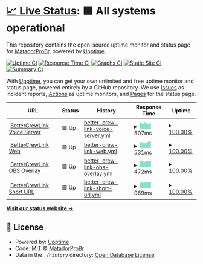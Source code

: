 # [📈 Live Status](https://MatadorProBr.github.io/BetterCrewLink-status): <!--live status--> **🟩 All systems operational**

This repository contains the open-source uptime monitor and status page for [MatadorProBr](https://MatadorProBr.github.io/BetterCrewLink-status), powered by [Upptime](https://github.com/upptime/upptime).

[![Uptime CI](https://github.com/MatadorProBr/BetterCrewLink-status/workflows/Uptime%20CI/badge.svg)](https://github.com/MatadorProBr/BetterCrewLink-status/actions?query=workflow%3A%22Uptime+CI%22)
[![Response Time CI](https://github.com/MatadorProBr/BetterCrewLink-status/workflows/Response%20Time%20CI/badge.svg)](https://github.com/MatadorProBr/BetterCrewLink-status/actions?query=workflow%3A%22Response+Time+CI%22)
[![Graphs CI](https://github.com/MatadorProBr/BetterCrewLink-status/workflows/Graphs%20CI/badge.svg)](https://github.com/MatadorProBr/BetterCrewLink-status/actions?query=workflow%3A%22Graphs+CI%22)
[![Static Site CI](https://github.com/MatadorProBr/BetterCrewLink-status/workflows/Static%20Site%20CI/badge.svg)](https://github.com/MatadorProBr/BetterCrewLink-status/actions?query=workflow%3A%22Static+Site+CI%22)
[![Summary CI](https://github.com/MatadorProBr/BetterCrewLink-status/workflows/Summary%20CI/badge.svg)](https://github.com/MatadorProBr/BetterCrewLink-status/actions?query=workflow%3A%22Summary+CI%22)

With [Upptime](https://upptime.js.org), you can get your own unlimited and free uptime monitor and status page, powered entirely by a GitHub repository. We use [Issues](https://github.com/MatadorProBr/BetterCrewLink-status/issues) as incident reports, [Actions](https://github.com/MatadorProBr/BetterCrewLink-status/actions) as uptime monitors, and [Pages](https://MatadorProBr.github.io/BetterCrewLink-status) for the status page.

<!--start: status pages-->
<!-- This summary is generated by Upptime (https://github.com/upptime/upptime) -->
<!-- Do not edit this manually, your changes will be overwritten -->
<!-- prettier-ignore -->
| URL | Status | History | Response Time | Uptime |
| --- | ------ | ------- | ------------- | ------ |
| <img alt="" src="https://favicons.githubusercontent.com/bettercrewl.ink" height="13"> [BetterCrewLink Voice Server](https://bettercrewl.ink) | 🟩 Up | [better-crew-link-voice-server.yml](https://github.com/MatadorProBr/BetterCrewLink-status/commits/HEAD/history/better-crew-link-voice-server.yml) | <details><summary><img alt="Response time graph" src="./graphs/better-crew-link-voice-server/response-time-week.png" height="20"> 507ms</summary><br><a href="https://MatadorProBr.github.io/BetterCrewLink-status/history/better-crew-link-voice-server"><img alt="Response time 500" src="https://img.shields.io/endpoint?url=https%3A%2F%2Fraw.githubusercontent.com%2FMatadorProBr%2FBetterCrewLink-status%2FHEAD%2Fapi%2Fbetter-crew-link-voice-server%2Fresponse-time.json"></a><br><a href="https://MatadorProBr.github.io/BetterCrewLink-status/history/better-crew-link-voice-server"><img alt="24-hour response time 597" src="https://img.shields.io/endpoint?url=https%3A%2F%2Fraw.githubusercontent.com%2FMatadorProBr%2FBetterCrewLink-status%2FHEAD%2Fapi%2Fbetter-crew-link-voice-server%2Fresponse-time-day.json"></a><br><a href="https://MatadorProBr.github.io/BetterCrewLink-status/history/better-crew-link-voice-server"><img alt="7-day response time 507" src="https://img.shields.io/endpoint?url=https%3A%2F%2Fraw.githubusercontent.com%2FMatadorProBr%2FBetterCrewLink-status%2FHEAD%2Fapi%2Fbetter-crew-link-voice-server%2Fresponse-time-week.json"></a><br><a href="https://MatadorProBr.github.io/BetterCrewLink-status/history/better-crew-link-voice-server"><img alt="30-day response time 500" src="https://img.shields.io/endpoint?url=https%3A%2F%2Fraw.githubusercontent.com%2FMatadorProBr%2FBetterCrewLink-status%2FHEAD%2Fapi%2Fbetter-crew-link-voice-server%2Fresponse-time-month.json"></a><br><a href="https://MatadorProBr.github.io/BetterCrewLink-status/history/better-crew-link-voice-server"><img alt="1-year response time 500" src="https://img.shields.io/endpoint?url=https%3A%2F%2Fraw.githubusercontent.com%2FMatadorProBr%2FBetterCrewLink-status%2FHEAD%2Fapi%2Fbetter-crew-link-voice-server%2Fresponse-time-year.json"></a></details> | <details><summary><a href="https://MatadorProBr.github.io/BetterCrewLink-status/history/better-crew-link-voice-server">100.00%</a></summary><a href="https://MatadorProBr.github.io/BetterCrewLink-status/history/better-crew-link-voice-server"><img alt="All-time uptime 100.00%" src="https://img.shields.io/endpoint?url=https%3A%2F%2Fraw.githubusercontent.com%2FMatadorProBr%2FBetterCrewLink-status%2FHEAD%2Fapi%2Fbetter-crew-link-voice-server%2Fuptime.json"></a><br><a href="https://MatadorProBr.github.io/BetterCrewLink-status/history/better-crew-link-voice-server"><img alt="24-hour uptime 100.00%" src="https://img.shields.io/endpoint?url=https%3A%2F%2Fraw.githubusercontent.com%2FMatadorProBr%2FBetterCrewLink-status%2FHEAD%2Fapi%2Fbetter-crew-link-voice-server%2Fuptime-day.json"></a><br><a href="https://MatadorProBr.github.io/BetterCrewLink-status/history/better-crew-link-voice-server"><img alt="7-day uptime 100.00%" src="https://img.shields.io/endpoint?url=https%3A%2F%2Fraw.githubusercontent.com%2FMatadorProBr%2FBetterCrewLink-status%2FHEAD%2Fapi%2Fbetter-crew-link-voice-server%2Fuptime-week.json"></a><br><a href="https://MatadorProBr.github.io/BetterCrewLink-status/history/better-crew-link-voice-server"><img alt="30-day uptime 100.00%" src="https://img.shields.io/endpoint?url=https%3A%2F%2Fraw.githubusercontent.com%2FMatadorProBr%2FBetterCrewLink-status%2FHEAD%2Fapi%2Fbetter-crew-link-voice-server%2Fuptime-month.json"></a><br><a href="https://MatadorProBr.github.io/BetterCrewLink-status/history/better-crew-link-voice-server"><img alt="1-year uptime 100.00%" src="https://img.shields.io/endpoint?url=https%3A%2F%2Fraw.githubusercontent.com%2FMatadorProBr%2FBetterCrewLink-status%2FHEAD%2Fapi%2Fbetter-crew-link-voice-server%2Fuptime-year.json"></a></details>
| <img alt="" src="https://favicons.githubusercontent.com/web.bettercrewl.ink" height="13"> [BetterCrewLink Web](https://web.bettercrewl.ink) | 🟩 Up | [better-crew-link-web.yml](https://github.com/MatadorProBr/BetterCrewLink-status/commits/HEAD/history/better-crew-link-web.yml) | <details><summary><img alt="Response time graph" src="./graphs/better-crew-link-web/response-time-week.png" height="20"> 531ms</summary><br><a href="https://MatadorProBr.github.io/BetterCrewLink-status/history/better-crew-link-web"><img alt="Response time 533" src="https://img.shields.io/endpoint?url=https%3A%2F%2Fraw.githubusercontent.com%2FMatadorProBr%2FBetterCrewLink-status%2FHEAD%2Fapi%2Fbetter-crew-link-web%2Fresponse-time.json"></a><br><a href="https://MatadorProBr.github.io/BetterCrewLink-status/history/better-crew-link-web"><img alt="24-hour response time 632" src="https://img.shields.io/endpoint?url=https%3A%2F%2Fraw.githubusercontent.com%2FMatadorProBr%2FBetterCrewLink-status%2FHEAD%2Fapi%2Fbetter-crew-link-web%2Fresponse-time-day.json"></a><br><a href="https://MatadorProBr.github.io/BetterCrewLink-status/history/better-crew-link-web"><img alt="7-day response time 531" src="https://img.shields.io/endpoint?url=https%3A%2F%2Fraw.githubusercontent.com%2FMatadorProBr%2FBetterCrewLink-status%2FHEAD%2Fapi%2Fbetter-crew-link-web%2Fresponse-time-week.json"></a><br><a href="https://MatadorProBr.github.io/BetterCrewLink-status/history/better-crew-link-web"><img alt="30-day response time 533" src="https://img.shields.io/endpoint?url=https%3A%2F%2Fraw.githubusercontent.com%2FMatadorProBr%2FBetterCrewLink-status%2FHEAD%2Fapi%2Fbetter-crew-link-web%2Fresponse-time-month.json"></a><br><a href="https://MatadorProBr.github.io/BetterCrewLink-status/history/better-crew-link-web"><img alt="1-year response time 533" src="https://img.shields.io/endpoint?url=https%3A%2F%2Fraw.githubusercontent.com%2FMatadorProBr%2FBetterCrewLink-status%2FHEAD%2Fapi%2Fbetter-crew-link-web%2Fresponse-time-year.json"></a></details> | <details><summary><a href="https://MatadorProBr.github.io/BetterCrewLink-status/history/better-crew-link-web">100.00%</a></summary><a href="https://MatadorProBr.github.io/BetterCrewLink-status/history/better-crew-link-web"><img alt="All-time uptime 100.00%" src="https://img.shields.io/endpoint?url=https%3A%2F%2Fraw.githubusercontent.com%2FMatadorProBr%2FBetterCrewLink-status%2FHEAD%2Fapi%2Fbetter-crew-link-web%2Fuptime.json"></a><br><a href="https://MatadorProBr.github.io/BetterCrewLink-status/history/better-crew-link-web"><img alt="24-hour uptime 100.00%" src="https://img.shields.io/endpoint?url=https%3A%2F%2Fraw.githubusercontent.com%2FMatadorProBr%2FBetterCrewLink-status%2FHEAD%2Fapi%2Fbetter-crew-link-web%2Fuptime-day.json"></a><br><a href="https://MatadorProBr.github.io/BetterCrewLink-status/history/better-crew-link-web"><img alt="7-day uptime 100.00%" src="https://img.shields.io/endpoint?url=https%3A%2F%2Fraw.githubusercontent.com%2FMatadorProBr%2FBetterCrewLink-status%2FHEAD%2Fapi%2Fbetter-crew-link-web%2Fuptime-week.json"></a><br><a href="https://MatadorProBr.github.io/BetterCrewLink-status/history/better-crew-link-web"><img alt="30-day uptime 100.00%" src="https://img.shields.io/endpoint?url=https%3A%2F%2Fraw.githubusercontent.com%2FMatadorProBr%2FBetterCrewLink-status%2FHEAD%2Fapi%2Fbetter-crew-link-web%2Fuptime-month.json"></a><br><a href="https://MatadorProBr.github.io/BetterCrewLink-status/history/better-crew-link-web"><img alt="1-year uptime 100.00%" src="https://img.shields.io/endpoint?url=https%3A%2F%2Fraw.githubusercontent.com%2FMatadorProBr%2FBetterCrewLink-status%2FHEAD%2Fapi%2Fbetter-crew-link-web%2Fuptime-year.json"></a></details>
| <img alt="" src="https://favicons.githubusercontent.com/obs.bettercrewlink.app" height="13"> [BetterCrewLink OBS Overlay](https://obs.bettercrewlink.app) | 🟩 Up | [better-crew-link-obs-overlay.yml](https://github.com/MatadorProBr/BetterCrewLink-status/commits/HEAD/history/better-crew-link-obs-overlay.yml) | <details><summary><img alt="Response time graph" src="./graphs/better-crew-link-obs-overlay/response-time-week.png" height="20"> 472ms</summary><br><a href="https://MatadorProBr.github.io/BetterCrewLink-status/history/better-crew-link-obs-overlay"><img alt="Response time 476" src="https://img.shields.io/endpoint?url=https%3A%2F%2Fraw.githubusercontent.com%2FMatadorProBr%2FBetterCrewLink-status%2FHEAD%2Fapi%2Fbetter-crew-link-obs-overlay%2Fresponse-time.json"></a><br><a href="https://MatadorProBr.github.io/BetterCrewLink-status/history/better-crew-link-obs-overlay"><img alt="24-hour response time 506" src="https://img.shields.io/endpoint?url=https%3A%2F%2Fraw.githubusercontent.com%2FMatadorProBr%2FBetterCrewLink-status%2FHEAD%2Fapi%2Fbetter-crew-link-obs-overlay%2Fresponse-time-day.json"></a><br><a href="https://MatadorProBr.github.io/BetterCrewLink-status/history/better-crew-link-obs-overlay"><img alt="7-day response time 472" src="https://img.shields.io/endpoint?url=https%3A%2F%2Fraw.githubusercontent.com%2FMatadorProBr%2FBetterCrewLink-status%2FHEAD%2Fapi%2Fbetter-crew-link-obs-overlay%2Fresponse-time-week.json"></a><br><a href="https://MatadorProBr.github.io/BetterCrewLink-status/history/better-crew-link-obs-overlay"><img alt="30-day response time 476" src="https://img.shields.io/endpoint?url=https%3A%2F%2Fraw.githubusercontent.com%2FMatadorProBr%2FBetterCrewLink-status%2FHEAD%2Fapi%2Fbetter-crew-link-obs-overlay%2Fresponse-time-month.json"></a><br><a href="https://MatadorProBr.github.io/BetterCrewLink-status/history/better-crew-link-obs-overlay"><img alt="1-year response time 476" src="https://img.shields.io/endpoint?url=https%3A%2F%2Fraw.githubusercontent.com%2FMatadorProBr%2FBetterCrewLink-status%2FHEAD%2Fapi%2Fbetter-crew-link-obs-overlay%2Fresponse-time-year.json"></a></details> | <details><summary><a href="https://MatadorProBr.github.io/BetterCrewLink-status/history/better-crew-link-obs-overlay">100.00%</a></summary><a href="https://MatadorProBr.github.io/BetterCrewLink-status/history/better-crew-link-obs-overlay"><img alt="All-time uptime 100.00%" src="https://img.shields.io/endpoint?url=https%3A%2F%2Fraw.githubusercontent.com%2FMatadorProBr%2FBetterCrewLink-status%2FHEAD%2Fapi%2Fbetter-crew-link-obs-overlay%2Fuptime.json"></a><br><a href="https://MatadorProBr.github.io/BetterCrewLink-status/history/better-crew-link-obs-overlay"><img alt="24-hour uptime 100.00%" src="https://img.shields.io/endpoint?url=https%3A%2F%2Fraw.githubusercontent.com%2FMatadorProBr%2FBetterCrewLink-status%2FHEAD%2Fapi%2Fbetter-crew-link-obs-overlay%2Fuptime-day.json"></a><br><a href="https://MatadorProBr.github.io/BetterCrewLink-status/history/better-crew-link-obs-overlay"><img alt="7-day uptime 100.00%" src="https://img.shields.io/endpoint?url=https%3A%2F%2Fraw.githubusercontent.com%2FMatadorProBr%2FBetterCrewLink-status%2FHEAD%2Fapi%2Fbetter-crew-link-obs-overlay%2Fuptime-week.json"></a><br><a href="https://MatadorProBr.github.io/BetterCrewLink-status/history/better-crew-link-obs-overlay"><img alt="30-day uptime 100.00%" src="https://img.shields.io/endpoint?url=https%3A%2F%2Fraw.githubusercontent.com%2FMatadorProBr%2FBetterCrewLink-status%2FHEAD%2Fapi%2Fbetter-crew-link-obs-overlay%2Fuptime-month.json"></a><br><a href="https://MatadorProBr.github.io/BetterCrewLink-status/history/better-crew-link-obs-overlay"><img alt="1-year uptime 100.00%" src="https://img.shields.io/endpoint?url=https%3A%2F%2Fraw.githubusercontent.com%2FMatadorProBr%2FBetterCrewLink-status%2FHEAD%2Fapi%2Fbetter-crew-link-obs-overlay%2Fuptime-year.json"></a></details>
| <img alt="" src="https://favicons.githubusercontent.com/bettercrewlink.app" height="13"> [BetterCrewLink Short URL](https://bettercrewlink.app) | 🟩 Up | [better-crew-link-short-url.yml](https://github.com/MatadorProBr/BetterCrewLink-status/commits/HEAD/history/better-crew-link-short-url.yml) | <details><summary><img alt="Response time graph" src="./graphs/better-crew-link-short-url/response-time-week.png" height="20"> 969ms</summary><br><a href="https://MatadorProBr.github.io/BetterCrewLink-status/history/better-crew-link-short-url"><img alt="Response time 959" src="https://img.shields.io/endpoint?url=https%3A%2F%2Fraw.githubusercontent.com%2FMatadorProBr%2FBetterCrewLink-status%2FHEAD%2Fapi%2Fbetter-crew-link-short-url%2Fresponse-time.json"></a><br><a href="https://MatadorProBr.github.io/BetterCrewLink-status/history/better-crew-link-short-url"><img alt="24-hour response time 948" src="https://img.shields.io/endpoint?url=https%3A%2F%2Fraw.githubusercontent.com%2FMatadorProBr%2FBetterCrewLink-status%2FHEAD%2Fapi%2Fbetter-crew-link-short-url%2Fresponse-time-day.json"></a><br><a href="https://MatadorProBr.github.io/BetterCrewLink-status/history/better-crew-link-short-url"><img alt="7-day response time 969" src="https://img.shields.io/endpoint?url=https%3A%2F%2Fraw.githubusercontent.com%2FMatadorProBr%2FBetterCrewLink-status%2FHEAD%2Fapi%2Fbetter-crew-link-short-url%2Fresponse-time-week.json"></a><br><a href="https://MatadorProBr.github.io/BetterCrewLink-status/history/better-crew-link-short-url"><img alt="30-day response time 959" src="https://img.shields.io/endpoint?url=https%3A%2F%2Fraw.githubusercontent.com%2FMatadorProBr%2FBetterCrewLink-status%2FHEAD%2Fapi%2Fbetter-crew-link-short-url%2Fresponse-time-month.json"></a><br><a href="https://MatadorProBr.github.io/BetterCrewLink-status/history/better-crew-link-short-url"><img alt="1-year response time 959" src="https://img.shields.io/endpoint?url=https%3A%2F%2Fraw.githubusercontent.com%2FMatadorProBr%2FBetterCrewLink-status%2FHEAD%2Fapi%2Fbetter-crew-link-short-url%2Fresponse-time-year.json"></a></details> | <details><summary><a href="https://MatadorProBr.github.io/BetterCrewLink-status/history/better-crew-link-short-url">100.00%</a></summary><a href="https://MatadorProBr.github.io/BetterCrewLink-status/history/better-crew-link-short-url"><img alt="All-time uptime 100.00%" src="https://img.shields.io/endpoint?url=https%3A%2F%2Fraw.githubusercontent.com%2FMatadorProBr%2FBetterCrewLink-status%2FHEAD%2Fapi%2Fbetter-crew-link-short-url%2Fuptime.json"></a><br><a href="https://MatadorProBr.github.io/BetterCrewLink-status/history/better-crew-link-short-url"><img alt="24-hour uptime 100.00%" src="https://img.shields.io/endpoint?url=https%3A%2F%2Fraw.githubusercontent.com%2FMatadorProBr%2FBetterCrewLink-status%2FHEAD%2Fapi%2Fbetter-crew-link-short-url%2Fuptime-day.json"></a><br><a href="https://MatadorProBr.github.io/BetterCrewLink-status/history/better-crew-link-short-url"><img alt="7-day uptime 100.00%" src="https://img.shields.io/endpoint?url=https%3A%2F%2Fraw.githubusercontent.com%2FMatadorProBr%2FBetterCrewLink-status%2FHEAD%2Fapi%2Fbetter-crew-link-short-url%2Fuptime-week.json"></a><br><a href="https://MatadorProBr.github.io/BetterCrewLink-status/history/better-crew-link-short-url"><img alt="30-day uptime 100.00%" src="https://img.shields.io/endpoint?url=https%3A%2F%2Fraw.githubusercontent.com%2FMatadorProBr%2FBetterCrewLink-status%2FHEAD%2Fapi%2Fbetter-crew-link-short-url%2Fuptime-month.json"></a><br><a href="https://MatadorProBr.github.io/BetterCrewLink-status/history/better-crew-link-short-url"><img alt="1-year uptime 100.00%" src="https://img.shields.io/endpoint?url=https%3A%2F%2Fraw.githubusercontent.com%2FMatadorProBr%2FBetterCrewLink-status%2FHEAD%2Fapi%2Fbetter-crew-link-short-url%2Fuptime-year.json"></a></details>

<!--end: status pages-->

[**Visit our status website →**](https://MatadorProBr.github.io/BetterCrewLink-status)

## 📄 License

- Powered by: [Upptime](https://github.com/upptime/upptime)
- Code: [MIT](./LICENSE) © [MatadorProBr](https://MatadorProBr.github.io/BetterCrewLink-status)
- Data in the `./history` directory: [Open Database License](https://opendatacommons.org/licenses/odbl/1-0/)

